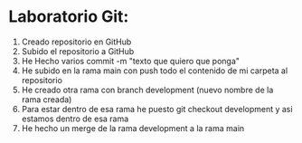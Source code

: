 # Laboratorio Git:

1. Creado repositorio en GitHub
2. Subido el repositorio a GitHub
3. He Hecho varios commit -m "texto que quiero que ponga"
4. He subido en la rama main con push todo el contenido de mi carpeta al repositorio
5. He creado otra rama con branch development (nuevo nombre de la rama creada)
6. Para estar dentro de esa rama he puesto git checkout development y asi estamos dentro de esa rama
7. He hecho un merge de la rama development a la rama main
